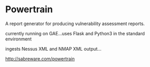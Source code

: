 # Powertrain

A report generator for producing vulnerability assessment reports.

currently running on GAE...uses Flask and Python3 in the standard environment

ingests Nessus XML and NMAP XML output...
 
http://sabreware.com/powertrain
